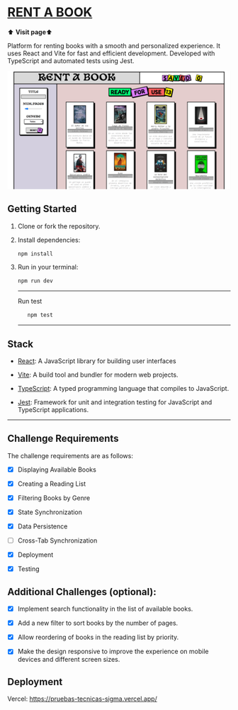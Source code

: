 # [RENT A BOOK](https://pruebas-tecnicas-sigma.vercel.app/)

⬆️ **Visit page**⬆️

Platform for renting books with a smooth and personalized experience. It uses React and Vite for fast and efficient development. Developed with TypeScript and automated tests using Jest.

![PAGE IMAGE ](https://github.com/NachoVBordera/pruebas-tecnicas/blob/main/pruebas/01-reading-list/NachoVBordera/public/img/RentABook.png)

## Getting Started

1. Clone or fork the repository.

2. Install dependencies:

   ```bash
   npm install
   ```

3. Run in your terminal:
   ```bash
   npm run dev
   ```
   ***
   Run test
   ```bash
      npm test
   ```
   ***

## Stack

- [React](https://reactjs.org/): A JavaScript library for building user interfaces

- [Vite](https://vitejs.dev/): A build tool and bundler for modern web projects.

- [TypeScript](https://www.typescriptlang.org/): A typed programming language that compiles to JavaScript.

- [Jest](https://www.npmjs.com/package/jest): Framework for unit and integration testing for JavaScript and TypeScript applications.

---

## Challenge Requirements

The challenge requirements are as follows:

- [x] Displaying Available Books

- [x] Creating a Reading List

- [x] Filtering Books by Genre

- [x] State Synchronization

- [x] Data Persistence

- [ ] Cross-Tab Synchronization

- [x] Deployment

- [x] Testing

## Additional Challenges (optional):

- [x] Implement search functionality in the list of available books.

- [x] Add a new filter to sort books by the number of pages.

- [x] Allow reordering of books in the reading list by priority.

- [x] Make the design responsive to improve the experience on mobile devices and different screen sizes.

## Deployment

Vercel: https://pruebas-tecnicas-sigma.vercel.app/
